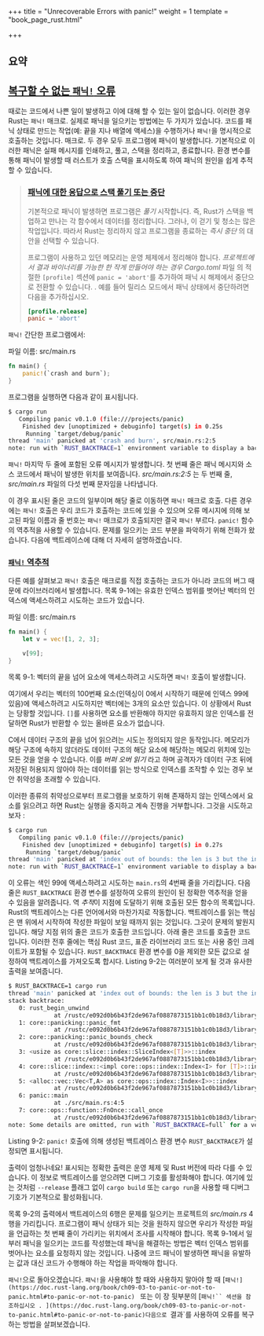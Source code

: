 +++
title = "Unrecoverable Errors with panic!"
weight = 1
template = "book_page_rust.html"

+++

## 요약

## [복구할 수 없는 `패닉!` 오류](https://doc.rust-lang.org/book/ch09-01-unrecoverable-errors-with-panic.html#unrecoverable-errors-with-panic)

때로는 코드에서 나쁜 일이 발생하고 이에 대해 할 수 있는 일이 없습니다. 이러한 경우 Rust는 `패닉!` 매크로. 실제로 패닉을 일으키는 방법에는 두 가지가 있습니다. 코드를 패닉 상태로 만드는 작업(예: 끝을 지나 배열에 액세스)을 수행하거나 `패닉!`을 명시적으로 호출하는 것입니다. 매크로. 두 경우 모두 프로그램에 패닉이 발생합니다. 기본적으로 이러한 패닉은 실패 메시지를 인쇄하고, 풀고, 스택을 정리하고, 종료합니다. 환경 변수를 통해 패닉이 발생할 때 러스트가 호출 스택을 표시하도록 하여 패닉의 원인을 쉽게 추적할 수 있습니다.

> ### [패닉에 대한 응답으로 스택 풀기 또는 중단](https://doc.rust-lang.org/book/ch09-01-unrecoverable-errors-with-panic.html#unwinding-the-stack-or-aborting-in-response-to-a-panic)
>
> 기본적으로 패닉이 발생하면 프로그램은 *풀기* 시작합니다. 즉, Rust가 스택을 백업하고 만나는 각 함수에서 데이터를 정리합니다. 그러나, 이 걷기 및 청소는 많은 작업입니다. 따라서 Rust는 정리하지 않고 프로그램을 종료하는 *즉시 중단* 의 대안을 선택할 수 있습니다.
>
> 프로그램이 사용하고 있던 메모리는 운영 체제에서 정리해야 합니다. *프로젝트에서 결과 바이너리를 가능한 한 작게 만들어야 하는 경우 Cargo.toml* 파일 의 적절한 `[profile]` 섹션에 `panic = 'abort'`를 추가하여 패닉 시 해제에서 중단으로 전환할 수 있습니다. . 예를 들어 릴리스 모드에서 패닉 상태에서 중단하려면 다음을 추가하십시오.
>
> ```toml
> [profile.release]
> panic = 'abort'
> ```

`패닉!` 간단한 프로그램에서:

파일 이름: src/main.rs

```rust
fn main() {
    panic!(`crash and burn`);
}
```

프로그램을 실행하면 다음과 같이 표시됩니다.

```bash
$ cargo run
   Compiling panic v0.1.0 (file:///projects/panic)
    Finished dev [unoptimized + debuginfo] target(s) in 0.25s
     Running `target/debug/panic`
thread 'main' panicked at 'crash and burn', src/main.rs:2:5
note: run with `RUST_BACKTRACE=1` environment variable to display a backtrace
```

`패닉!` 마지막 두 줄에 포함된 오류 메시지가 발생합니다. 첫 번째 줄은 패닉 메시지와 소스 코드에서 패닉이 발생한 위치를 보여줍니다. *src/main.rs:2:5* 는 두 번째 줄, *src/main.rs* 파일의 다섯 번째 문자임을 나타냅니다.

이 경우 표시된 줄은 코드의 일부이며 해당 줄로 이동하면 `패닉!` 매크로 호출. 다른 경우에는 `패닉!` 호출은 우리 코드가 호출하는 코드에 있을 수 있으며 오류 메시지에 의해 보고된 파일 이름과 줄 번호는 `패닉!` 매크로가 호출되지만 결국 `패닉!` 부르다. `panic!` 함수의 역추적을 사용할 수 있습니다. 문제를 일으키는 코드 부분을 파악하기 위해 전화가 왔습니다. 다음에 백트레이스에 대해 더 자세히 설명하겠습니다.

### [`패닉!` 역추적](https://doc.rust-lang.org/book/ch09-01-unrecoverable-errors-with-panic.html#using-a-panic-backtrace)

다른 예를 살펴보고 `패닉!` 호출은 매크로를 직접 호출하는 코드가 아니라 코드의 버그 때문에 라이브러리에서 발생합니다. 목록 9-1에는 유효한 인덱스 범위를 벗어난 벡터의 인덱스에 액세스하려고 시도하는 코드가 있습니다.

파일 이름: src/main.rs

```rust
fn main() {
    let v = vec![1, 2, 3];

    v[99];
}
```

목록 9-1: 벡터의 끝을 넘어 요소에 액세스하려고 시도하면 `패닉!` 호출이 발생합니다.

여기에서 우리는 벡터의 100번째 요소(인덱싱이 0에서 시작하기 때문에 인덱스 99에 있음)에 액세스하려고 시도하지만 벡터에는 3개의 요소만 있습니다. 이 상황에서 Rust는 당황할 것입니다. `[]`를 사용하면 요소를 반환해야 하지만 유효하지 않은 인덱스를 전달하면 Rust가 반환할 수 있는 올바른 요소가 없습니다.

C에서 데이터 구조의 끝을 넘어 읽으려는 시도는 정의되지 않은 동작입니다. 메모리가 해당 구조에 속하지 않더라도 데이터 구조의 해당 요소에 해당하는 메모리 위치에 있는 모든 것을 얻을 수 있습니다. 이를 *버퍼 오버 읽기* 라고 하며 공격자가 데이터 구조 뒤에 저장된 허용되지 않아야 하는 데이터를 읽는 방식으로 인덱스를 조작할 수 있는 경우 보안 취약성을 초래할 수 있습니다.

이러한 종류의 취약성으로부터 프로그램을 보호하기 위해 존재하지 않는 인덱스에서 요소를 읽으려고 하면 Rust는 실행을 중지하고 계속 진행을 거부합니다. 그것을 시도하고 보자 :

```bash
$ cargo run
   Compiling panic v0.1.0 (file:///projects/panic)
    Finished dev [unoptimized + debuginfo] target(s) in 0.27s
     Running `target/debug/panic`
thread 'main' panicked at 'index out of bounds: the len is 3 but the index is 99', src/main.rs:4:5
note: run with `RUST_BACKTRACE=1` environment variable to display a backtrace
```

이 오류는 색인 99에 액세스하려고 시도하는 `main.rs`의 4번째 줄을 가리킵니다. 다음 줄은 `RUST_BACKTRACE` 환경 변수를 설정하여 오류의 원인이 된 정확한 역추적을 얻을 수 있음을 알려줍니다. 역 *추적*이 지점에 도달하기 위해 호출된 모든 함수의 목록입니다. Rust의 백트레이스는 다른 언어에서와 마찬가지로 작동합니다. 백트레이스를 읽는 핵심은 맨 위에서 시작하여 작성한 파일이 보일 때까지 읽는 것입니다. 그곳이 문제의 발원지입니다. 해당 지점 위의 줄은 코드가 호출한 코드입니다. 아래 줄은 코드를 호출한 코드입니다. 이러한 전후 줄에는 핵심 Rust 코드, 표준 라이브러리 코드 또는 사용 중인 크레이트가 포함될 수 있습니다. `RUST_BACKTRACE` 환경 변수를 0을 제외한 모든 값으로 설정하여 백트레이스를 가져오도록 합시다. Listing 9-2는 여러분이 보게 될 것과 유사한 출력을 보여줍니다.

```bash
$ RUST_BACKTRACE=1 cargo run
thread 'main' panicked at 'index out of bounds: the len is 3 but the index is 99', src/main.rs:4:5
stack backtrace:
   0: rust_begin_unwind
             at /rustc/e092d0b6b43f2de967af0887873151bb1c0b18d3/library/std/src/panicking.rs:584:5
   1: core::panicking::panic_fmt
             at /rustc/e092d0b6b43f2de967af0887873151bb1c0b18d3/library/core/src/panicking.rs:142:14
   2: core::panicking::panic_bounds_check
             at /rustc/e092d0b6b43f2de967af0887873151bb1c0b18d3/library/core/src/panicking.rs:84:5
   3: <usize as core::slice::index::SliceIndex<[T]>>::index
             at /rustc/e092d0b6b43f2de967af0887873151bb1c0b18d3/library/core/src/slice/index.rs:242:10
   4: core::slice::index::<impl core::ops::index::Index<I> for [T]>::index
             at /rustc/e092d0b6b43f2de967af0887873151bb1c0b18d3/library/core/src/slice/index.rs:18:9
   5: <alloc::vec::Vec<T,A> as core::ops::index::Index<I>>::index
             at /rustc/e092d0b6b43f2de967af0887873151bb1c0b18d3/library/alloc/src/vec/mod.rs:2591:9
   6: panic::main
             at ./src/main.rs:4:5
   7: core::ops::function::FnOnce::call_once
             at /rustc/e092d0b6b43f2de967af0887873151bb1c0b18d3/library/core/src/ops/function.rs:248:5
note: Some details are omitted, run with `RUST_BACKTRACE=full` for a verbose backtrace.
```

Listing 9-2: `panic!` 호출에 의해 생성된 백트레이스 환경 변수 `RUST_BACKTRACE`가 설정되면 표시됩니다.

출력이 엄청나네요! 표시되는 정확한 출력은 운영 체제 및 Rust 버전에 따라 다를 수 있습니다. 이 정보로 백트레이스를 얻으려면 디버그 기호를 활성화해야 합니다. 여기에 있는 것처럼 `--release` 플래그 없이 `cargo build` 또는 `cargo run`을 사용할 때 디버그 기호가 기본적으로 활성화됩니다.

목록 9-2의 출력에서 백트레이스의 6행은 문제를 일으키는 프로젝트의 *src/main.rs* 4행을 가리킵니다. 프로그램이 패닉 상태가 되는 것을 원하지 않으면 우리가 작성한 파일을 언급하는 첫 번째 줄이 가리키는 위치에서 조사를 시작해야 합니다. 목록 9-1에서 일부러 패닉을 일으키는 코드를 작성했는데 패닉을 해결하는 방법은 벡터 인덱스 범위를 벗어나는 요소를 요청하지 않는 것입니다. 나중에 코드 패닉이 발생하면 패닉을 유발하는 값과 대신 코드가 수행해야 하는 작업을 파악해야 합니다.

`패닉!`으로 돌아오겠습니다. `패닉!`을 사용해야 할 때와 사용하지 말아야 할 때 [`패닉!](https://doc.rust-lang.org/book/ch09-03-to-panic-or-not-to-panic.html#to-panic-or-not-to-panic) ` 또는 이 장 뒷부분의 [`패닉!`` 섹션을 참조하십시오 . ](https://doc.rust-lang.org/book/ch09-03-to-panic-or-not-to-panic.html#to-panic-or-not-to-panic)다음으로 `결과`를 사용하여 오류를 복구하는 방법을 살펴보겠습니다.
